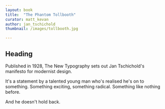 ```yaml
---
layout: book
title:  "The Phantom Tollbooth"
curator: matt_kevan
author: jan_tschichold
thumbnail: /images/tollbooth.jpg

---
```

## Heading
Published in 1928, The New Typography sets out Jan Tschichold's manifesto for modernist design.

It's a statement by a talented young man who's realised he's on to something. Something exciting, something radical. Something like nothing before.

And he doesn't hold back.
